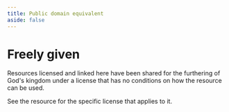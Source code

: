 ```yaml
---
title: Public domain equivalent
aside: false
---
```



# Freely given

Resources licensed and linked here have been shared for the furthering of God's kingdom under a license that has no conditions on how the resource can be used.

See the resource for the specific license that applies to it.
